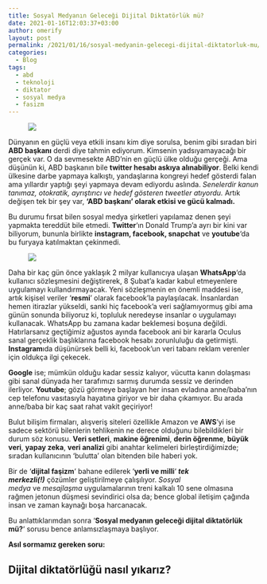 ```yaml
---
title: Sosyal Medyanın Geleceği Dijital Diktatörlük mü?
date: 2021-01-16T12:03:37+03:00
author: omerify
layout: post
permalink: /2021/01/16/sosyal-medyanin-gelecegi-dijital-diktatorluk-mu/
categories:
  - Blog
tags:
  - abd
  - teknoloji
  - diktator
  - sosyal medya
  - fasizm
---
```


<figure><img src="https://storage.googleapis.com/omerify/uploads/2021/01/donald-trump-twitter-hesabi-askiya-alindi-2021.jpg" /></figure>

Dünyanın en güçlü veya etkili insanı kim diye sorulsa, benim gibi sıradan biri **ABD başkanı** derdi diye tahmin ediyorum. Kimsenin yadsıyamayacağı bir gerçek var. O da sevmesekte ABD’nin en güçlü ülke olduğu gerçeği. Ama düşünün ki, ABD başkanın bile **twitter hesabı askıya alınabiliyor**. Belki kendi ülkesine darbe yapmaya kalkıştı, yandaşlarına kongreyi hedef gösterdi falan ama yıllardır yaptığı şeyi yapmaya devam ediyordu aslında. _Senelerdir kanun tanımaz, otokratik, ayrıştırıcı ve hedef gösteren tweetler atıyordu._ Artık değişen tek bir şey var, **‘ABD başkanı’ olarak etkisi ve gücü kalmadı.**

Bu durumu fırsat bilen sosyal medya şirketleri yapılamaz denen şeyi yapmakta tereddüt bile etmedi. **Twitter**‘ın Donald Trump’a ayrı bir kini var biliyorum, bununla birlikte **instagram, facebook, snapchat** ve **youtube**‘da bu furyaya katılmaktan çekinmedi.

<figure><img src="https://storage.googleapis.com/omerify/uploads/2021/01/satilik-medya.jpg" /></figure>

Daha bir kaç gün önce yaklaşık 2 milyar kullanıcıya ulaşan **WhatsApp**‘da kullanıcı sözleşmesini değiştirerek, 8 Şubat’a kadar kabul etmeyenlere uygulamayı kullandırmayacak. Yeni sözleşmenin en önemli maddesi ise, artık kişisel veriler ‘**resmi**’ olarak facebook’la paylaşılacak. İnsanlardan hemen itirazlar yükseldi, sanki hiç facebook’a veri sağlamıyormuş gibi ama günün sonunda biliyoruz ki, topluluk neredeyse insanlar o uygulamayı kullanacak. WhatsApp bu zamana kadar beklemesi boşuna değildi. Hatırlarsanız geçtiğimiz ağustos ayında facebook ani bir kararla Oculus sanal gerçeklik başlıklarına facebook hesabı zorunluluğu da getirmişti. **Instagram**ıda düşünürsek belli ki, facebook’un veri tabanı reklam verenler için oldukça ilgi çekecek.

**Google** ise; mümkün olduğu kadar sessiz kalıyor, vücutta kanın dolaşması gibi sanal dünyada her tarafımızı sarmış durumda sessiz ve derinden ilerliyor. **Youtube**; gözü görmeye başlayan her insan evladına anne/baba’nın cep telefonu vasıtasıyla hayatına giriyor ve bir daha çıkamıyor. Bu arada anne/baba bir kaç saat rahat vakit geçiriyor!

Bulut bilişim firmaları, alışveriş siteleri özellikle Amazon ve **AWS**‘yi ise sadece sektörü bilenlerin tehlikenin ne derece olduğunu bilebildikleri bir durum söz konusu. **Veri setleri**, **makine öğrenimi**, **derin öğrenme**, **büyük veri**, **yapay zeka**, **veri analizi** gibi anahtar kelimeleri birleştirdiğimizde; sıradan kullanıcının ‘bulutta’ olan bitenden bile haberi yok.

Bir de ‘**dijital faşizm**‘ bahane edilerek ‘**yerli ve milli**‘ _**tek merkezli(!)**_ çözümler geliştirilmeye çalışılıyor. _Sosyal medya_ ve _mesajlaşma_ uygulamalarının treni kalkalı 10 sene olmasına rağmen jetonun düşmesi sevindirici olsa da; bence global iletişim çağında insan ve zaman kaynağı boşa harcanacak.

Bu anlattıklarımdan sonra ‘**Sosyal medyanın geleceği dijital diktatörlük mü?**‘ sorusu bence anlamsızlaşmaya başlıyor.

**Asıl sormamız gereken soru:**

## Dijital diktatörlüğü nasıl yıkarız?
